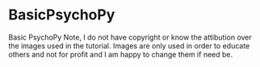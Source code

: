 # BasicPsychoPy
Basic PsychoPy
Note, I do not have copyright or know the attibution over the images used in the tutorial. Images are only used in order to educate others and not for profit and I am happy to change them if need be.
